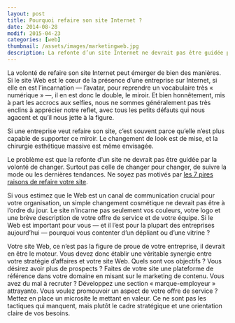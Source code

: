 ```yaml
---
layout: post
title: Pourquoi refaire son site Internet ?
date: 2014-08-28
modif: 2015-04-23
categories: [web]
thumbnail: /assets/images/marketingweb.jpg
description: La refonte d’un site Internet ne devrait pas être guidée par la volonté de changer pour changer, de suivre la mode ou les dernières tendances.
---
```


La volonté de refaire son site Internet peut émerger de bien des manières. Si le site Web est le cœur de la présence d’une entreprise sur Internet, si elle en est l’incarnation — l’avatar, pour reprendre un vocabulaire très « numérique » —, il en est donc le double, le miroir. Et bien honnêtement, mis à part les accrocs aux selfies, nous ne sommes généralement pas très enclins à apprécier notre reflet, avec tous les petits défauts qui nous agacent et qu’il nous jette à la figure.

Si une entreprise veut refaire son site, c’est souvent parce qu’elle n’est plus capable de supporter ce miroir. Le changement de look est de mise, et la chirurgie esthétique massive est même envisagée.

Le problème est que la refonte d’un site ne devrait pas être guidée par la volonté de changer. Surtout pas celle de changer pour changer, de suivre la mode ou les dernières tendances. Ne soyez pas motivés par [les 7 pires raisons de refaire votre site](http://www.dompteurs.com/les-7-pires-raisons-refaire-site-internet/).

Si vous estimez que le Web est un canal de communication crucial pour votre organisation, un simple changement cosmétique ne devrait pas être à l’ordre du jour. Le site n’incarne pas seulement vos couleurs, votre logo et une brève description de votre offre de service et de votre équipe. Si le Web est important pour vous — et il l’est pour la plupart des entreprises aujourd’hui — pourquoi vous contenter d’un dépliant ou d’une vitrine ?

Votre site Web, ce n’est pas la figure de proue de votre entreprise, il devrait en être le moteur. Vous devez donc établir une véritable synergie entre votre stratégie d’affaires et votre site Web. Quels sont vos objectifs ? Vous désirez avoir plus de prospects ? Faites de votre site une plateforme de référence dans votre domaine en misant sur le marketing de contenu. Vous avez du mal à recruter ? Développez une section « marque-employeur » attrayante. Vous voulez promouvoir un aspect de votre offre de service ? Mettez en place un microsite le mettant en valeur. Ce ne sont pas les tactiques qui manquent, mais plutôt le cadre stratégique et une orientation claire de vos besoins.
